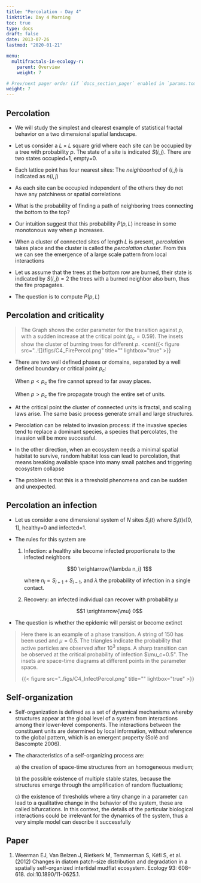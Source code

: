 ```yaml
---
title: "Percolation - Day 4"
linktitle: Day 4 Morning  
toc: true
type: docs
draft: false
date: 2013-07-26
lastmod: "2020-01-21"

menu:
  multifractals-in-ecology-r:
    parent: Overview
    weight: 7

# Prev/next pager order (if `docs_section_pager` enabled in `params.toml`)
weight: 7
---
```


## Percolation

+ We will study the simplest and clearest example of statistical fractal behavior on a two dimensional
  spatial landscape. 

+ Let us consider a $L \times L$ square grid where each site can be occupied by a tree with probability $p$. The state of a site is indicated $S(i,j)$. There are two states occupied=1, empty=0.

+ Each lattice point has four nearest sites: The *neighboorhod* of $(i,j)$ is indicated as $n(i,j)$ 

+ As each site can be occupied independent of the others they do not have any patchiness or spatial correlations

+ What is the probability of finding a path of neighboring trees connecting the bottom to the top?  

+ Our intuition suggest that this probability $P(p,L)$ increase in some monotonous way when $p$ increases.

+ When a cluster of connected sites of length $L$ is present, *percolation* takes place and the cluster is called the *percolation cluster*. From this we can see the emergence of a large scale pattern from local interactions 

+ Let us assume that the trees at the bottom row are burned, their state is indicated by $S(i,j)=2$ the trees with a burned neighbor also burn, thus the fire propagates. 

+ The question is to compute $P(p,L)$


## Percolation and criticality

> The Graph shows the order parameter for the transition against *p*, with a sudden increase at the critical point ($p_c=0.59$). The insets show the cluster of burning trees for different *p*. 
<cent{{< figure src="..![](figs/C4_FirePercol.png" title="" lightbox="true" >}}
</center>  


+ There are two well defined phases or domains, separated by a well defined boundary or critical point $p_c$:
	
	When $p < p_c$ the fire cannot spread to far away places. 

	When $p > p_c$ the fire propagate trough the entire set of units.


+ At the critical point the cluster of connected units is fractal, and scaling laws arise.
  The same basic process generate small and large structures.

+ Percolation can be related to invasion process: if the invasive species tend to replace a dominant species, a species that percolates, the invasion will be more successful.

+ In the other direction, when an ecosystem needs a minimal spatial habitat to survive, random habitat loss can lead to percolation, that means breaking available space into many small patches and triggering
ecosystem collapse

+ The problem is that this is a threshold phenomena and can be sudden and unexpected.

## Percolation an infection

+ Let us consider a one dimensional system of $N$ sites $S_i(t)$ where $S_i(t) \epsilon [0,1]$,  healthy=0 and infected=1. 

+ The rules for this system are 
	
	1. Infection: a healthy site become infected proportionate to the infected neighbors 

		$$0 \xrightarrow{\lambda n_i} 1$$

		where $n_i= S_{i+1}+S_{i-1}$, and $\lambda$ the probability of infection in a single contact.

	2. Recovery: an infected individual can recover with probability $\mu$ 

		$$1 \xrightarrow{\mu} 0$$

+ The question is whether the epidemic will persist or become extinct

> Here there is an example of a phase transition. A string of 150 has been used and  $\mu=0.5$. The 
	triangles indicate the probability that active particles are observed after $10^3$ steps. A sharp transition
	can be observed at the critical probability of infection $\mu_c=0.5". The insets are space-time diagrams at 
	different points in the parameter space.
	<center>
	{{< figure src="..figs/C4_InfectPercol.png" title="" lightbox="true" >}}
	</center>  


## Self-organization

+ Self-organization is defined as a set of dynamical mechanisms whereby structures appear at the global level of a system from interactions among their lower-level components. The interactions between the constituent units are determined by local information, without reference to the global pattern, which is an emergent property (Solé and Bascompte 2006).

+ The characteristics of a self-organizing process are:

	a) the creation of space-time structures from an homogeneous medium;

	b) the possible existence of multiple stable states, because the structures emerge through the amplification of random fluctuations;

	c) the existence of thresholds where a tiny change in a parameter can lead to a qualitative change in the behavior of the system, these are called bifurcations. In this context, the details of the particular biological interactions could be irrelevant for the dynamics of the system, thus a very simple model can describe it successfully




## Paper


1. Weerman EJ, Van Belzen J, Rietkerk M, Temmerman S, Kéfi S, et al. (2012) Changes in diatom patch-size distribution and degradation in a spatially self-organized intertidal mudflat ecosystem. Ecology 93: 608–618. doi:10.1890/11-0625.1.